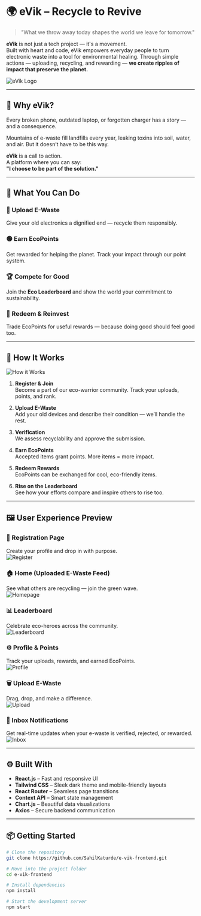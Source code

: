 # 🌍 eVik – Recycle to Revive

> "What we throw away today shapes the world we leave for tomorrow."

**eVik** is not just a tech project — it's a movement.  
Built with heart and code, eVik empowers everyday people to turn electronic waste into a tool for environmental healing. Through simple actions — uploading, recycling, and rewarding — **we create ripples of impact that preserve the planet.**

![eVik Logo](public/screenshots/logo.PNG)

---

## 🌱 Why eVik?

Every broken phone, outdated laptop, or forgotten charger has a story — and a consequence.

Mountains of e-waste fill landfills every year, leaking toxins into soil, water, and air. But it doesn’t have to be this way.

**eVik** is a call to action.  
A platform where you can say:  
**"I choose to be part of the solution."**

---

## 💚 What You Can Do

### 🔹 Upload E-Waste  
Give your old electronics a dignified end — recycle them responsibly.

### 🟢 Earn EcoPoints  
Get rewarded for helping the planet. Track your impact through our point system.

### 🏆 Compete for Good  
Join the **Eco Leaderboard** and show the world your commitment to sustainability.

### 🎁 Redeem & Reinvest  
Trade EcoPoints for useful rewards — because doing good should feel good too.

---

## 🧠 How It Works

![How it Works](public/screenshots/How%20it%20work.PNG)

1. **Register & Join**  
   Become a part of our eco-warrior community. Track your uploads, points, and rank.

2. **Upload E-Waste**  
   Add your old devices and describe their condition — we’ll handle the rest.

3. **Verification**  
   We assess recyclability and approve the submission.

4. **Earn EcoPoints**  
   Accepted items grant points. More items = more impact.

5. **Redeem Rewards**  
   EcoPoints can be exchanged for cool, eco-friendly items.

6. **Rise on the Leaderboard**  
   See how your efforts compare and inspire others to rise too.

---

## 🖼 User Experience Preview

### 🔐 Registration Page  
Create your profile and drop in with purpose.  
![Register](public/screenshots/Capture.PNG)

### 🏠 Home (Uploaded E-Waste Feed)  
See what others are recycling — join the green wave.  
![Homepage](public/screenshots/homepage.PNG)

### 📊 Leaderboard  
Celebrate eco-heroes across the community.  
![Leaderboard](public/screenshots/leaderboard.PNG)

### ⚙️ Profile & Points  
Track your uploads, rewards, and earned EcoPoints.  
![Profile](public/screenshots/profile.PNG)

### 🗑 Upload E-Waste  
Drag, drop, and make a difference.  
![Upload](public/screenshots/upload.png)

### 💌 Inbox Notifications  
Get real-time updates when your e-waste is verified, rejected, or rewarded.  
![Inbox](public/screenshots/Inbox.PNG)

---

## ⚙️ Built With

- **React.js** – Fast and responsive UI
- **Tailwind CSS** – Sleek dark theme and mobile-friendly layouts
- **React Router** – Seamless page transitions
- **Context API** – Smart state management
- **Chart.js** – Beautiful data visualizations
- **Axios** – Secure backend communication

---

## 📦 Getting Started

```bash
# Clone the repository
git clone https://github.com/SahilKaturde/e-vik-frontend.git

# Move into the project folder
cd e-vik-frontend

# Install dependencies
npm install

# Start the development server
npm start
